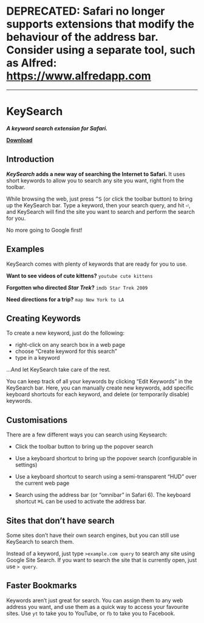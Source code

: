 # DEPRECATED: Safari no longer supports extensions that modify the behaviour of the address bar. Consider using a separate tool, such as Alfred: https://www.alfredapp.com

---

# KeySearch

**_A keyword search extension for Safari._**

**[Download](http://www.macosxtips.co.uk/keysearch)**

## Introduction

**_KeySearch_ adds a new way of searching the Internet to Safari.** It uses short keywords to allow you to search any site you want, right from the toolbar.

While browsing the web, just press <kbd title="Control-S">^S</kbd> (or click the toolbar button) to bring up the KeySearch bar. Type a keyword, then your search query, and hit <kbd title="Return">⏎</kbd>, and KeySearch will find the site you want to search and perform the search for you. 

No more going to Google first!

## Examples

KeySearch comes with plenty of keywords that are ready for you to use.

**Want to see videos of cute kittens?** `youtube cute kittens`

**Forgotten who directed *Star Trek*?** `imdb Star Trek 2009`

**Need directions for a trip?** `map New York to LA`

## Creating Keywords

To create a new keyword, just do the following:

- right-click on any search box in a web page 
- choose “Create keyword for this search” 
- type in a keyword

…And let KeySearch take care of the rest.

You can keep track of all your keywords by clicking “Edit Keywords” in the KeySearch bar. Here, you can manually create new keywords, add specific keyboard shortcuts for each keyword, and delete (or temporarily disable) keywords.

## Customisations

There are a few different ways you can search using Keysearch:

- Click the toolbar button to bring up the popover search

- Use a keyboard shortcut to bring up the popover search (configurable in settings)

- Use a keyboard shortcut to search using a semi-transparent “HUD” over the current web page

- Search using the address bar (or “omnibar” in Safari 6). The keyboard shortcut <kbd title="Command-L">⌘L</kbd> can be used to activate the address bar.

## Sites that don’t have search

Some sites don’t have their own search engines, but you can still use KeySearch to search them. 

Instead of a keyword, just type `>example.com query` to search any site using Google Site Search. If you want to search the site that is currently open, just use `> query`.

## Faster Bookmarks

Keywords aren’t just great for search. You can assign them to any web address you want, and use them as a quick way to access your favourite sites. Use `yt` to take you to YouTube, or `fb` to take you to Facebook.
